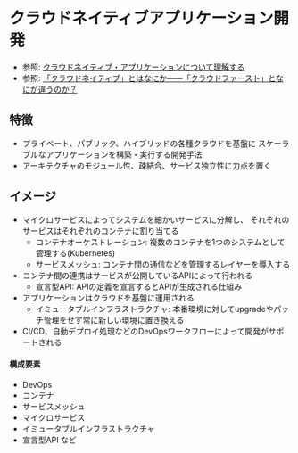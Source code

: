 # クラウドネイティブアプリケーション開発
- 参照: [クラウドネイティブ・アプリケーションについて理解する](https://www.redhat.com/ja/topics/cloud-native-apps)
- 参照: [「クラウドネイティブ」とはなにか――「クラウドファースト」となにが違うのか？](https://cn.teldevice.co.jp/column/22384/)
## 特徴
- プライベート、パブリック、ハイブリッドの各種クラウドを基盤に
  スケーラブルなアプリケーションを構築・実行する開発手法
- アーキテクチャのモジュール性、疎結合、サービス独立性に力点を置く

## イメージ
- マイクロサービスによってシステムを細かいサービスに分解し、
  それぞれのサービスはそれぞれのコンテナに割り当てる
  - コンテナオーケストレーション: 複数のコンテナを1つのシステムとして管理する(Kubernetes)
  - サービスメッシュ: コンテナ間の通信などを管理するレイヤーを導入する
- コンテナ間の連携はサービスが公開しているAPIによって行われる
  - 宣言型API: APIの定義を宣言するとAPIが生成される仕組み
- アプリケーションはクラウドを基盤に運用される
  - イミュータブルインフラストラクチャ: 本番環境に対してupgradeやパッチ管理をせず常に新しい環境に置き換える
- CI/CD、自動デプロイ処理などのDevOpsワークフローによって開発がサポートされる

#### 構成要素
- DevOps
- コンテナ
- サービスメッシュ
- マイクロサービス
- イミュータブルインフラストラクチャ
- 宣言型API など
